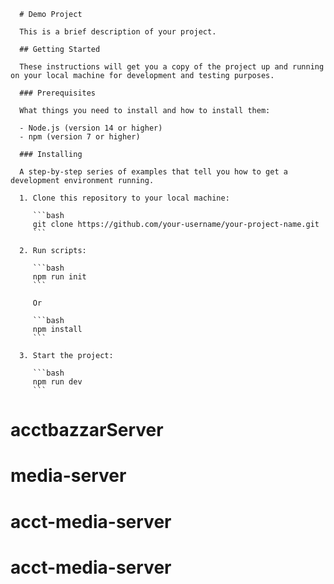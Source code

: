      # Demo Project

      This is a brief description of your project.

      ## Getting Started

      These instructions will get you a copy of the project up and running on your local machine for development and testing purposes.

      ### Prerequisites

      What things you need to install and how to install them:

      - Node.js (version 14 or higher)
      - npm (version 7 or higher)

      ### Installing

      A step-by-step series of examples that tell you how to get a development environment running.

      1. Clone this repository to your local machine:

         ```bash
         git clone https://github.com/your-username/your-project-name.git
         ```

      2. Run scripts:

         ```bash
         npm run init
         ```

         Or

         ```bash
         npm install
         ```

      3. Start the project:

         ```bash
         npm run dev
         ```
# acctbazzarServer
# media-server
# acct-media-server
# acct-media-server
